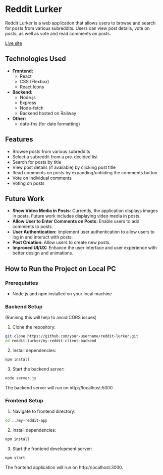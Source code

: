 # Reddit Lurker

Reddit Lurker is a web application that allows users to browse and search for posts from various subreddits. Users can view post details, vote on posts, as well as vote and read comments on posts.

[Live site](https://myredditlurker.netlify.app/)

## Technologies Used

- **Frontend:**
  - React
  - CSS (Flexbox)
  - React Icons
- **Backend:**
  - Node.js
  - Express
  - Node-fetch
  - Backend hosted on Railway
- **Other:**
  - date-fns (for date formatting)

## Features

- Browse posts from various subreddits
- Select a subreddit from a pre-decided list
- Search for posts by title
- View post details (if available) by clicking post title
- Read comments on posts by expanding/unhiding the comments button
- Vote on individual comments
- Voting on posts

## Future Work

- **Show Video Media in Posts:** Currently, the application displays images in posts. Future work includes displaying video media in posts.
- **Allow User to Enter Comments on Posts:** Enable users to add comments to posts.
- **User Authentication:** Implement user authentication to allow users to log in and interact with posts.
- **Post Creation:** Allow users to create new posts.
- **Improved UI/UX:** Enhance the user interface and user experience with better design and animations.

## How to Run the Project on Local PC

### Prerequisites

- Node.js and npm installed on your local machine

### Backend Setup
(Running this will help to avoid CORS issues)

1. Clone the repository:

```bash
git clone https://github.com/your-username/reddit-lurker.git
cd reddit-lurker/my-reddit-client-backend
```
2. Install dependencies:

```bash
npm install
```

3. Start the backend server:

```bash
node server.js
```

The backend server will run on http://localhost:5000.


### Frontend Setup

1. Navigate to frontend directory:

```bash
cd ../my-reddit-app
```

2. Install dependencies:

```bash
npm install
```

3. Start the frontend development server:

```bash
npm start
```

The frontend application will run on http://localhost:3000.
